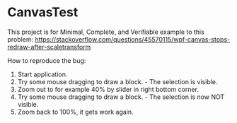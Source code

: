 # CanvasTest
This project is for Minimal, Complete, and Verifiable example to this problem: https://stackoverflow.com/questions/45570115/wpf-canvas-stops-redraw-after-scaletransform

How to reproduce the bug:
1. Start application.
2. Try some mouse dragging to draw a block. - The selection is visible.
3. Zoom out to for example 40% by slider in right bottom corner.
4. Try some mouse dragging to draw a block. - The selection is now NOT visible.
5. Zoom back to 100%, it gets work again.
